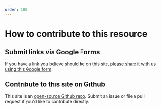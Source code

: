 ```yaml
---
order: 100
---
```


# How to contribute to this resource

## Submit links via Google Forms

If you have a link you believe should be on this site, [please share it with us using this Google form](https://forms.gle/TPLCAHgvJtsFec8V8).

## Contribute to this site on Github

This site is an [open-source Github repo](https://github.com/kylehalleman/covid19inwi). Submit an issue or file a pull request if you'd like to contribute directly.
